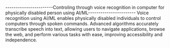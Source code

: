 -----------------------Controling through voice recognition in computer for physically disabled person using AI/ML-----------------------
Voice recognition using AI/ML enables physically disabled individuals to control computers through spoken commands. Advanced algorithms accurately transcribe speech into text, allowing users to navigate applications, browse the web, and perform various tasks with ease, improving accessibility and independence.
